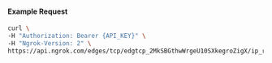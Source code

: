 
#### Example Request
```bash
curl \
-H "Authorization: Bearer {API_KEY}" \
-H "Ngrok-Version: 2" \
https://api.ngrok.com/edges/tcp/edgtcp_2MkSBGthwWrgeU10SXkegroZigX/ip_restriction
